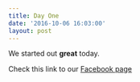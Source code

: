 ```yaml
---
title: Day One
date: '2016-10-06 16:03:00'
layout: post
---
```

We started out **great** today.

Check this link to our [Facebook page](http://facebook.com/praxy)
